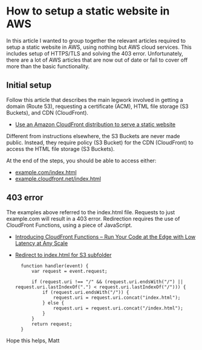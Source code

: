 # How to setup a static website in AWS

In this article I wanted to group together the relevant articles required to setup a static website in AWS, using nothing but AWS cloud services. This includes setup of HTTPS/TLS and solving the 403 error. Unfortunately, there are a lot of AWS articles that are now out of date or fail to cover off more than the basic functionality.

## Initial setup

Follow this article that describes the main legwork involved in getting a domain (Route 53), requesting a certificate (ACM), HTML file storage (S3 Buckets), and CDN (CloudFront).
- [Use an Amazon CloudFront distribution to serve a static website](https://docs.aws.amazon.com/Route53/latest/DeveloperGuide/getting-started-cloudfront-overview.html)

Different from instructions elsewhere, the S3 Buckets are never made public. Instead, they require policy (S3 Bucket) for the CDN (CloudFront) to access the HTML file storage (S3 Buckets).

At the end of the steps, you should be able to access either:
- [example.com/index.html](https://example.com/index.html)
- [example.cloudfront.net/index.html](https://example.cloudfront.net/index.html)


## 403 error

The examples above referred to the index.html file. Requests to just example.com will result in a 403 error. Redirection requires the use of CloudFront Functions, using a piece of JavaScript.

- [Introducing CloudFront Functions – Run Your Code at the Edge with Low Latency at Any Scale](https://aws.amazon.com/blogs/aws/introducing-cloudfront-functions-run-your-code-at-the-edge-with-low-latency-at-any-scale/)
- [Redirect to index.html for S3 subfolder](https://stackoverflow.com/questions/49082709/redirect-to-index-html-for-s3-subfolder)

		function handler(event) {
			var request = event.request;

			if (request.uri !== "/" && (request.uri.endsWith("/") || request.uri.lastIndexOf(".") < request.uri.lastIndexOf("/"))) {
				if (request.uri.endsWith("/")) {
					request.uri = request.uri.concat("index.html");
				} else {
					request.uri = request.uri.concat("/index.html");
				}
			}
			return request;
		}



Hope this helps,
Matt
